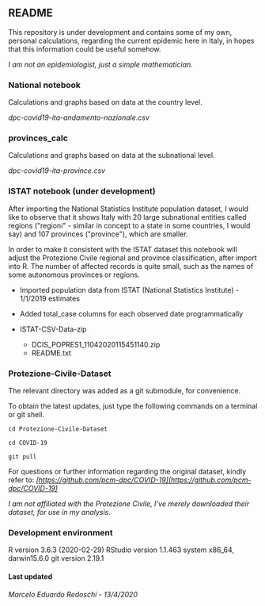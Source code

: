 ## README

This repository is under development and contains some of my own, personal calculations, regarding the current epidemic here in Italy, in hopes that this information could be useful somehow.

<em>I am not an epidemiologist, just a simple mathematician.</em>

### National notebook

Calculations and graphs based on data at the country level.

*dpc-covid19-ita-andamento-nazionale.csv*

### provinces_calc

Calculations and graphs based on data at the subnational level.

*dpc-covid19-ita-province.csv*

### ISTAT notebook (under development)

After importing the National Statistics Institute population dataset, I would like to observe that it shows Italy with 20 large subnational entities called regions ("regioni" - similar in concept to a state in some countries, I would say) and 107 provinces ("province"), which are smaller.

In order to make it consistent with the ISTAT dataset this notebook will adjust the Protezione Civile regional and province classification, after import into R.  The number of affected records is quite small, such as the names of some autonomous provinces or regions.

- Imported population data from ISTAT (National Statistics Institute) - 1/1/2019 estimates

- Added total_case columns for each observed date programmatically

- ISTAT-CSV-Data-zip
  + DCIS_POPRES1_11042020115451140.zip
  + README.txt

### Protezione-Civile-Dataset

The relevant directory was added as a git submodule, for convenience.

To obtain the latest updates, just type the following commands on a terminal or git shell.

`cd Protezione-Civile-Dataset`

`cd COVID-19`

`git pull`

For questions or further information regarding the original dataset, kindly refer to: *[https://github.com/pcm-dpc/COVID-19](https://github.com/pcm-dpc/COVID-19)*

*I am not affiliated with the Protezione Civile, I've merely downloaded their dataset, for use in my analysis.*

### Development environment

R version 3.6.3 (2020-02-29)
RStudio version 1.1.463
system x86_64, darwin15.6.0
git version 2.19.1

#### Last updated
<em>Marcelo Eduardo Redoschi - 13/4/2020</em>
